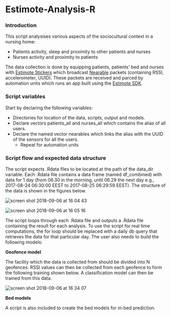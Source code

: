 # Estimote-Analysis-R

### Introduction
This script analysises various aspects of the sociocultural context in a nursing home:
- Patients activity, sleep and proximity to other patients and nurses
- Nurses activity and proximity to patients

The data collection is done by equipping patients, patients' bed and nurses with [Estimote Stickers](https://estimote.com/) which broadcast 
[Nearable](https://estimote.github.io/Android-SDK/JavaDocs/com/estimote/sdk/Nearable.html) packets (containing RSSI, 
accelerometer, UUID). These packets are received and parced by automation units which runs an app built using the 
[Estimote SDK](https://developer.estimote.com/).

### Script variables
Start by declaring the following variables:
- Directories for location of the data, scripts, output and models.
- Declare vectors patients_all and nurses_all which contains the alias of all users.
- Declare the named vector nearables which links the alias with the UUID of the sensors for all the users.
  - Repeat for automation units
  
### Script flow and expected data structure
 
The script expects .Rdata files to be located at the path of the data_dir variable.
Each .Rdata file contains a data frame (named df_combined) with data for 1 day (from 06.30 in the morning, until 06.29 the next day e.g., 2017-08-24 06:30:00 EEST to 2017-08-25 06:29:59 EEST). The structure of the data is shown in the figures below.
 
![screen shot 2018-09-06 at 16 04 43](https://user-images.githubusercontent.com/14874913/45159430-65526980-b1ef-11e8-9a40-c53979c21018.png)

![screen shot 2018-09-06 at 16 05 16](https://user-images.githubusercontent.com/14874913/45159452-73a08580-b1ef-11e8-8675-8f7a53f9c2c5.png)

The script loops through each .Rdata file and outputs a .Rdata file containing the result for each analysis. To use the script for real time computations, the for loop should be replaced with a daily db query that retrieves the data for that particular day. The user also needs to build the following models:

**Geofence model**

The facility which the data is collected from should be divided into N geofences. RSSI values can then be collected from each geofence to form the following training shown below. A classification model can then be trained from this data.

![screen shot 2018-09-06 at 16 34 07](https://user-images.githubusercontent.com/14874913/45160649-b57efb00-b1f2-11e8-8201-3df6ac014069.png)

**Bed models**

A script is also included to create the bed models for in-bed prediction.
 
